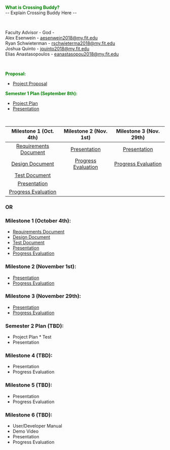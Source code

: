 <span style="color:green">**What is Crossing Buddy?**</span>    
-- Explain Crossing Buddy Here --      
  
<p>&nbsp;</p>
  
Faculty Advisor - God -  
Alex Esenwein - [aesenwein2018@my.fit.edu](mailto:aesenwein2018@my.fit.edu)  
Ryan Schwieterman - [rschwieterma2018@my.fit.edu](mailto:rschwieterma2018@my.fit.edu)  
Joshua Quinto - [jquinto2018@my.fit.edu](mailto:jquinto2018@my.fit.edu)  
Elias Anastasopoulos - [eanastasopou2018@my.fit.edu](mailto:eanastasopou2018@my.fit.edu) 

<p>&nbsp;</p>

<span style="color:green">**Proposal:**</span>    
* [Project Proposal](https://docs.google.com/presentation/d/1ZuiCjqBRgZdMdqE8y38JPiSn66Kbp3qO/edit?usp=sharing&ouid=107477535328863637721&rtpof=true&sd=true) 

<span style="color:green">**Semester 1 Plan (September 8th):**</span>  
* [Project Plan](https://docs.google.com/document/d/1w-vZPdgByh9qIA0jleiOVF1CijtTrfICiwIqWY-6e_0/edit?usp=sharing)
* [Presentation](https://docs.google.com/presentation/d/1OUl30r3JOwekr-Na9jHybWl1eVpB3CXt-dT1j3iPfaw/edit?usp=sharing)  

<p>&nbsp;</p>

| Milestone 1 (Oct. 4th) |  Milestone 2 (Nov. 1st) | Milestone 3 (Nov. 29th) |
| :---------------------------: |:---------------------------:| :---------------------------:|
| [Requirements Document](https://docs.google.com/document/d/1KUoM6KicFip8w-VMK-iCaVldyWLIcWAVtIOQO-zo-7c/edit?usp=sharing) | [Presentation](https://docs.google.com/presentation/d/1XG2xOvUNG1rbtGusd14mYx3d0c4pYfSVdl0u-a_vRaA/edit?usp=sharing)  | [Presentation](https://docs.google.com/presentation/d/1vqH9HL9g4q4XfBP5dZ6ogLu7d-6sbluxx40Of-Q457c/edit?usp=sharing) |
| [Design Document](https://docs.google.com/document/d/1mBVnKV-9GdwCOGEyRC4iFu_FX0LQsDcDQ0VhHX9MqPA/edit?usp=sharing) | [Progress Evaluation](https://docs.google.com/document/d/1Ci7U4CSbWtsh1dgYcozwzvmebGkI4v9HdvAsVPJOmZE/edit?usp=sharing) | [Progress Evaluation](https://docs.google.com/document/d/17z5UGglxJ-UIUOtvdNOt1oHP7CZcNSnFGWhatxTPGOE/edit?usp=sharing) |
| [Test Document](https://docs.google.com/document/d/1IFn96-OZAoCCrAD8Wx2QFHEWfWnrrf5k3aigCBZugfo/edit?usp=sharing) | | |
| [Presentation](https://docs.google.com/presentation/d/1Xv4UvB0qj10WUK-N3LwEIP_hbU6YBmZ4__3HmMnfRpM/edit?usp=sharing) | | |
| [Progress Evaluation](https://docs.google.com/document/d/1MLq1n3lXfHEC6kHGygDEqWtXSPb-MKufoiD0Ko9Gzys/edit?usp=sharing) | | |


### OR


### Milestone 1 (October 4th):
* [Requirements Document](https://docs.google.com/document/d/1KUoM6KicFip8w-VMK-iCaVldyWLIcWAVtIOQO-zo-7c/edit?usp=sharing)  
* [Design Document](https://docs.google.com/document/d/1mBVnKV-9GdwCOGEyRC4iFu_FX0LQsDcDQ0VhHX9MqPA/edit?usp=sharing)  
* [Test Document](https://docs.google.com/document/d/1IFn96-OZAoCCrAD8Wx2QFHEWfWnrrf5k3aigCBZugfo/edit?usp=sharing)  
* [Presentation](https://docs.google.com/presentation/d/1Xv4UvB0qj10WUK-N3LwEIP_hbU6YBmZ4__3HmMnfRpM/edit?usp=sharing)  
* [Progress Evaluation](https://docs.google.com/document/d/1MLq1n3lXfHEC6kHGygDEqWtXSPb-MKufoiD0Ko9Gzys/edit?usp=sharing)  

### Milestone 2 (November 1st):
* [Presentation](https://docs.google.com/presentation/d/1XG2xOvUNG1rbtGusd14mYx3d0c4pYfSVdl0u-a_vRaA/edit?usp=sharing)  
* [Progress Evaluation](https://docs.google.com/document/d/1Ci7U4CSbWtsh1dgYcozwzvmebGkI4v9HdvAsVPJOmZE/edit?usp=sharing)  

### Milestone 3 (November 29th):
* [Presentation](https://docs.google.com/presentation/d/1vqH9HL9g4q4XfBP5dZ6ogLu7d-6sbluxx40Of-Q457c/edit?usp=sharing)  
* [Progress Evaluation](https://docs.google.com/document/d/17z5UGglxJ-UIUOtvdNOt1oHP7CZcNSnFGWhatxTPGOE/edit?usp=sharing)  

### Semester 2 Plan (TBD):
* Project Plan                                              * Test
* Presentation  

### Milestone 4 (TBD):
* Presentation  
* Progress Evaluation

### Milestone 5 (TBD):
* Presentation  
* Progress Evaluation

### Milestone 6 (TBD):
* User/Developer Manual  
* Demo Video  
* Presentation  
* Progress Evaluation  
